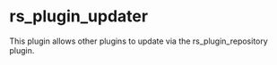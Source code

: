 rs_plugin_updater
=================

This plugin allows other plugins to update via the rs_plugin_repository plugin.
